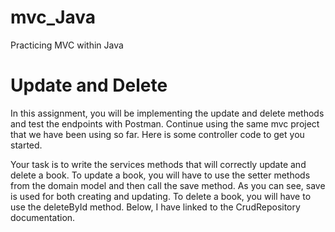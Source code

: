# mvc_Java
Practicing MVC within Java

# Update and Delete
In this assignment, you will be implementing the update and delete methods and test the endpoints with Postman. 
Continue using the same mvc project that we have been using so far. Here is some controller code to get you started.

Your task is to write the services methods that will correctly update and delete a book. 
To update a book, you will have to use the setter methods from the domain model and then call the save method. 
As you can see, save is used for both creating and updating. 
To delete a book, you will have to use the deleteById method. 
Below, I have linked to the CrudRepository documentation.
